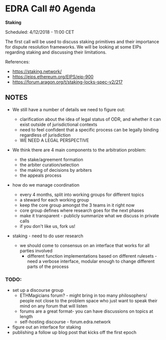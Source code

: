 # EDRA Call #0 Agenda 
**Staking**

Scheduled: 4/12/2018 - 11:00 CET

The first call will be used to discuss staking primitives and their importance for dispute resolution frameworks. We will be looking at some EIPs regarding staking and discussing their limitations.

References:
- https://staking.network/
- https://eips.ethereum.org/EIPS/eip-900
- https://forum.aragon.org/t/staking-locks-spec-v2/217



## NOTES 
- We still have a number of details we need to figure out:
	- clarification about the idea of legal status of ODR, and whether it can exist outside of jurisdictional contexts
	- need to feel confident that a specific process can be legally binding regardless of jurisdiction
	- WE NEED A LEGAL PERSPECTIVE

- We think there are 4 main components to the arbitration problem:
	- the stake/agreement formation
	- the arbiter curation/selection
	- the making of decisions by arbiters
	- the appeals process

- how do we manage coordination
	- every 4 months, split into working groups for different topics 
	- a steward for each working group
	- keep the core group amongst the 3 teams in it right now
	- core group defines where research goes for the next phases
	- make it transparent - publicly summarize what we discuss in private calls
	- if you don't like us, fork us!

- staking - need to do user research
	- we should come to consensus on an interface that works for all parties involved
		- different function implementations based on different rulesets	- need a verbose interface, modular enough to change different parts of the process


### TODO:
- set up a discourse group
	- ETHMagicians forum? - might bring in too many philosophers/ people not close to the problem space who just want to speak their mind on any forum that will listen
	- forums are a great format- you can have discussions on topics at length
	- self-hosting discourse - forum.edra.network
- figure out an interface for staking
- publishing a follow up blog post that kicks off the first epoch



